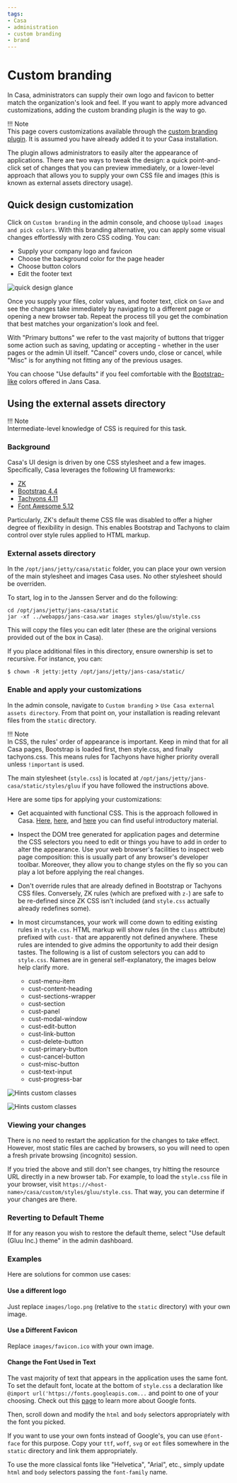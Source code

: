 ```yaml
---
tags:
- Casa
- administration
- custom branding
- brand
---
```


# Custom branding

In Casa, administrators can supply their own logo and favicon to better match the organization's look and feel. If you want to apply more advanced customizations, adding the custom branding plugin is the way to go.

!!! Note  
    This page covers customizations available through the [custom branding plugin](../plugins/custom-branding.md). It is assumed you have already added it to your Casa installation.  

The plugin allows administrators to easily alter the appearance of applications. There are two ways to tweak the design: a quick point-and-click set of changes that you can preview immediately, or a lower-level approach that allows you to supply your own CSS file and images (this is known as external assets directory usage). 

## Quick design customization

Click on `Custom branding` in the admin console, and choose `Upload images and pick colors`. With this branding alternative, you can apply some visual changes effortlessly with zero CSS coding. You can:

* Supply your company logo and favicon
* Choose the background color for the page header
* Choose button colors
* Edit the footer text

![quick design glance](../../assets/casa/admin-console/custom-branding.png)

Once you supply your files, color values, and footer text, click on `Save` and see the changes take immediately by navigating to a different page or opening a new browser tab. Repeat the process till you get the combination that best matches your organization's look and feel.

With "Primary buttons" we refer to the vast majority of buttons that trigger some action such as saving, updating or accepting - whether in the user pages or the admin UI itself. "Cancel" covers undo, close or cancel, while "Misc" is for anything not fitting any of the previous usages.

You can choose "Use defaults" if you feel comfortable with the [Bootstrap-like](https://getbootstrap.com/docs/4.4/components/buttons/) colors offered in Jans Casa.

## Using the external assets directory

!!! Note  
    Intermediate-level knowledge of CSS is required for this task.  

### Background

Casa's UI design is driven by one CSS stylesheet and a few images. Specifically, Casa leverages the following UI frameworks:

* [ZK](http://books.zkoss.org/zk-mvvm-book/9.0/)
* [Bootstrap 4.4](https://getbootstrap.com/docs/4.4/getting-started/introduction/#quick-start)
* [Tachyons 4.11](http://tachyons.io)
* [Font Awesome 5.12](https://fontawesome.com)

Particularly, ZK's default theme CSS file was disabled to offer a higher degree of flexibility in design. This enables Bootstrap and Tachyons to claim control over style rules applied to HTML markup.

### External assets directory

In the `/opt/jans/jetty/casa/static` folder, you can place your own version of the main stylesheet and images Casa uses. No other stylesheet should be overriden.

To start, log in to the Janssen Server and do the following:

```
cd /opt/jans/jetty/jans-casa/static
jar -xf ../webapps/jans-casa.war images styles/gluu/style.css  
```

This will copy the files you can edit later (these are the original versions provided out of the box in Casa).

If you place additional files in this directory, ensure ownership is set to recursive. For instance, you can:

```
$ chown -R jetty:jetty /opt/jans/jetty/jans-casa/static/
```

### Enable and apply your customizations

In the admin console, navigate to `Custom branding` > `Use Casa external assets directory`. From that point on, your installation is reading relevant files from the `static` directory.

!!! Note  
    In CSS, the rules' order of appearance is important. Keep in mind that for all Casa pages, Bootstrap is loaded first, then style.css, and finally tachyons.css. This means rules for Tachyons have higher priority overall unless `!important` is used.  
    
The main stylesheet (`style.css`) is located at `/opt/jans/jetty/jans-casa/static/styles/gluu` if you have followed the instructions above.

Here are some tips for applying your customizations:

- Get acquainted with functional CSS. This is the approach followed in Casa. [Here](https://www.smashingmagazine.com/2013/10/challenging-css-best-practices-atomic-approach/), [here](https://css-tricks.com/lets-define-exactly-atomic-css/), and [here](https://johnpolacek.github.io/the-case-for-atomic-css/) you can find useful introductory material.

- Inspect the DOM tree generated for application pages and determine the CSS selectors you need to edit or things you have to add in order to alter the appearance. Use your web browser's facilities to inspect web page composition: this is usually part of any browser's developer toolbar. Moreover, they allow you to change styles on the fly so you can play a lot before applying the real changes.

- Don't override rules that are already defined in Bootstrap or Tachyons CSS files. Conversely, ZK rules (which are prefixed with `z-`) are safe to be re-defined since ZK CSS isn't included (and `style.css` actually already redefines some). 

- In most circumstances, your work will come down to editing existing rules in `style.css`. HTML markup will show rules (in the `class` attribute) prefixed with `cust-` that are apparently not defined anywhere. These rules are intended to give admins the opportunity to add their design tastes. The following is a list of custom selectors you can add to `style.css`. Names are in general self-explanatory, the images below help clarify more.

    - cust-menu-item  
    - cust-content-heading  
    - cust-sections-wrapper  
    - cust-section  
    - cust-panel  
    - cust-modal-window  
    - cust-edit-button  
    - cust-link-button  
    - cust-delete-button  
    - cust-primary-button  
    - cust-cancel-button  
    - cust-misc-button  
    - cust-text-input  
    - cust-progress-bar  
   
![Hints custom classes](../../assets/casa/admin-console/branding/hint-cust-classes-1.png)

![Hints custom classes](../../assets/casa/admin-console/branding/hint-cust-classes-2.png)

### Viewing your changes

There is no need to restart the application for the changes to take effect. However, most static files are cached by browsers, so you will need to open a fresh private browsing (incognito) session.

If you tried the above and still don't see changes, try hitting the resource URL directly in a new browser tab. For example, to load the `style.css` file in your browser, visit `https://<host-name>/casa/custom/styles/gluu/style.css`. That way, you can determine if your changes are there.

### Reverting to Default Theme

If for any reason you wish to restore the default theme, select "Use default (Gluu Inc.) theme" in the admin dashboard.

### Examples

Here are solutions for common use cases:

#### Use a different logo

Just replace `images/logo.png` (relative to the `static` directory) with your own image.

#### Use a Different Favicon

Replace `images/favicon.ico` with your own image.

#### Change the Font Used in Text

The vast majority of text that appears in the application uses the same font. To set the default font, locate at the bottom of `style.css` a declaration like `@import url('https://fonts.googleapis.com...` and point to one of your choosing. Check out this [page](https://developers.google.com/fonts/docs/getting_started) to learn more about Google fonts.

Then, scroll down and modify the `html` and `body` selectors appropriately with the font you picked.

If you want to use your own fonts instead of Google's, you can use `@font-face` for this purpose. Copy your `ttf`, `woff`, `svg` or `eot` files somewhere in the `static` directory and link them appropriately.

To use the more classical fonts like "Helvetica", "Arial", etc., simply update `html` and `body` selectors passing the `font-family` name.
